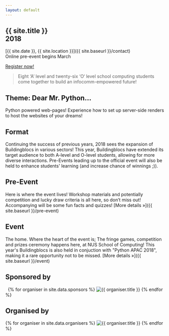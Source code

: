 ```yaml
---
layout: default
---
```


<section class="jumbo">
    <div>
        <h1>
            {{ site.title }}<br>
            <span class="huge">2018</span>
        </h1>
        <p>
            [{{ site.date }}, {{ site.location }}]({{ site.baseurl }}/contact)<br>
            Online pre-event begins March
        </p>
        <p><a class="btn" href="{{ site.baseurl }}/register">Register now!</a></p>
    </div>
</section>

> Eight &lsquo;A&rsquo; level and twenty-six &lsquo;O&lsquo; level school computing students come together to build an infocomm-empowered future! 

## Theme: Dear Mr. Python...

Python powered web-pages! Experience how to set up server-side renders to host the websites of your dreams!

## Format

Continuing the success of previous years, 2018 sees the expansion of Buildingblocs in various sectors! This year, Buildingblocs have extended its target audience to both A-level and O-level students, allowing for more diverse interactions. Pre-Events leading up to the official event will also be held to enhance students' learning (and increase chance of winnings ;)). 

## Pre-Event

Here is where the event lives! Workshop materials and potentially competition and lucky draw criteria is all here, so don’t miss out! Accompanying will be some fun facts and quizzes! [More details &raquo;]({{ site.baseurl }}/pre-event)

## Event

The home. Where the heart of the event is; The fringe games, competition and prizes ceremony happens here, at NUS School of Computing! This year's Buildingblocs is also held in conjuction with "Python APAC 2018", making it a rare opportunity not to be missed.  [More details &raquo;]({{ site.baseurl }}/event)

## Sponsored by

<section class="organisers">
    {% for organiser in site.data.sponsors %}
    <img src="{{ site.baseurl }}/assets/img/{{ organiser.img }}" title="{{ organiser.title }}" />
    {% endfor %}
</section>

## Organised by

<section class="organisers">
    {% for organiser in site.data.organisers %}
    <img src="{{ site.baseurl }}/assets/img/{{ organiser.img }}" title="{{ organiser.title }}" />
    {% endfor %}
</section>
